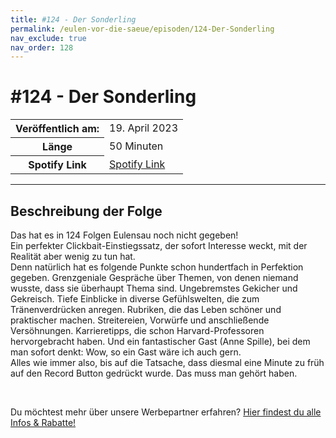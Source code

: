 ```yaml
---
title: #124 - Der Sonderling
permalink: /eulen-vor-die-saeue/episoden/124-Der-Sonderling
nav_exclude: true
nav_order: 128
---
```


# #124 - Der Sonderling
<table class="resp-table dcf-table dcf-table-responsive dcf-table-bordered dcf-table-striped dcf-w-100%">
                    <tbody>
                        <tr>
                            <th scope="row">Veröffentlich am:</th>
                            <td data-label="Veröffentlich am:">19. April 2023</td>
                        </tr>
                        <tr>
                            <th scope="row">Länge </th>
                            <td data-label="Länge ">50 Minuten</td>
                        </tr><tr>
                                <th scope="row">Spotify Link</th>
                                <td data-label="Spotify Link"><a href="https://open.spotify.com/episode/78fgQzLDLRgjcUQspTAcOl">Spotify Link</a></td>
                            </tr></tbody>
                </table>

***

## Beschreibung der Folge

<div>
<p>Das hat es in 124 Folgen Eulensau noch nicht gegeben! <br/>Ein perfekter Clickbait-Einstiegssatz, der sofort Interesse weckt, mit der Realität aber wenig zu tun hat. <br/>Denn natürlich hat es folgende Punkte schon hundertfach in Perfektion gegeben. Grenzgeniale Gespräche über Themen, von denen niemand wusste, dass sie überhaupt Thema sind. Ungebremstes Gekicher und Gekreisch. Tiefe Einblicke in diverse Gefühlswelten, die zum Tränenverdrücken anregen. Rubriken, die das Leben schöner und praktischer machen. Streitereien, Vorwürfe und anschließende Versöhnungen. Karrieretipps, die schon Harvard-Professoren hervorgebracht haben. Und ein fantastischer Gast (Anne Spille), bei dem man sofort denkt: Wow, so ein Gast wäre ich auch gern. <br/>Alles wie immer also, bis auf die Tatsache, dass diesmal eine Minute zu früh auf den Record Button gedrückt wurde. Das muss man gehört haben.</p><br/><p>Du möchtest mehr über unsere Werbepartner erfahren? <a href="https://linktr.ee/EulenvordieSaeue" rel="nofollow">Hier findest du alle Infos &amp; Rabatte!</a></p>  
</div>

